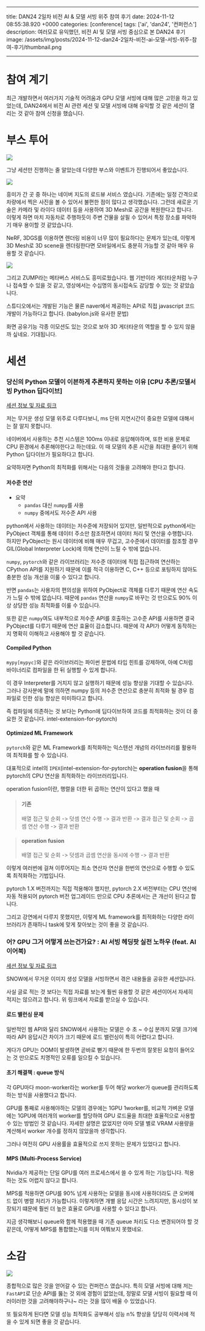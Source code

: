 

---
title: DAN24 2일차 비전 AI & 모델 서빙 위주 참여 후기
date: 2024-11-12 08:55:38.920 +0000
categories: [conference]
tags: ['ai', 'dan24', '컨퍼런스']
description: 여러모로 유익했던, 비전 AI 및 모델 서빙 중심으로 본 DAN24 후기
image: /assets/img/posts/2024-11-12-dan24-2일차-비전-ai-모델-서빙-위주-참여-후기/thumbnail.png

---

# 참여 계기
최근 개발하면서 여러가지 기술적 어려움과 GPU 모델 서빙에 대해 많은 고민을 하고 있었는데, DAN24에서 비전 AI 관련 세션 및 모델 서빙에 대해 유익할 것 같은 세션이 열리는 것 같아 참여 신청을 했습니다.
# 부스 투어
![](/assets/img/posts/2024-11-12-dan24-2일차-비전-ai-모델-서빙-위주-참여-후기/img0.png)

그냥 세션만 진행하는 줄 알았는데 다양한 부스와 이벤트가 진행되어서 좋았습니다.

![](/assets/img/posts/2024-11-12-dan24-2일차-비전-ai-모델-서빙-위주-참여-후기/img1.png)

흥미가 간 곳 중 하나는 네이버 지도의 로드뷰 서비스 였습니다. 기존에는 일정 간격으로 차량에서 찍은 사진을 볼 수 있어서 불편한 점이 많다고 생각했습니다. 
그런데 새로운 기술은 카메라 및 라이다 데이터 등을 사용하여 3D Mesh로 공간을 복원한다고 합니다. 이렇게 하면 마치 자동차로 주행하듯이 주변 건물을 살필 수 있어서 특정 장소를 파악하기 매우 용이할 것 같았습니다.

NeRF, 3DGS를 이용하면 렌더링 비용이 너무 많이 필요하다는 문제가 있는데, 이렇게 3D Mesh로 3D scene을 렌더링한다면 모바일에서도 충분히 가능할 것 같아 매우 유용할 것 같습니다.

![](/assets/img/posts/2024-11-12-dan24-2일차-비전-ai-모델-서빙-위주-참여-후기/img2.png)

그리고 ZUMP라는 메타버스 서비스도 흥미로웠습니다.
웹 기반이라 게더타운처럼 누구나 접속할 수 있을 것 같고, 영상에서는 수십명의 동시접속도 감당할 수 있는 것 같았습니다.

스튜디오에서는 개발된 기능은 물론 naver에서 제공하는 API로 직접 javascript 코드 개발이 가능하다고 합니다. (babylon.js와 유사한 문법)

화면 공유기능 각종 이모션도 있는 것으로 보아 3D 게더타운의 역할을 할 수 있지 않을까 싶네요. 기대됩니다.

# 세션

### 당신의 Python 모델이 이븐하게 추론하지 못하는 이유 [CPU 추론/모델서빙 Python 딥다이브]
[세션 정보 및 자료 링크](https://dan.naver.com/24/sessions/614)

저는 무거운 생성 모델 위주로 다루다보니, ms 단위 지연시간이 중요한 모델에 대해서는 잘 알지 못합니다.

네이버에서 사용하는 추천 시스템은 100ms 이내로 응답해야하며, 또한 비용 문제로 CPU 환경에서 추론해야한다고 하는데요. 이 때 모델의 추론 시간을 최대한 줄이기 위해 Python 딥다이브가 필요하다고 합니다.

요약하자면 Python의 최적화를 위해서는 다음의 것들을 고려해야 한다고 합니다.
#### 저수준 연산
- 요약
  - `pandas` 대신 `numpy`를 사용
  - `numpy` 중에서도 저수준 API 사용

python에서 사용하는 데이터는 저수준에 저장되어 있지만, 일반적으로 python에서는 PyObject 객체를 통해 데이터 주소만 참조하면서 데이터 처리 및 연산을 수행합니다.
하지만 PyObject는 원시 데이터에 비해 매우 무겁고, 고수준에서 데이터를 참조할 경우 GIL(Global Interpreter Lock)에 의해 연산이 느릴 수 밖에 없습니다.

`numpy`, `pytorch`와 같은 라이브러리는 저수준 데이터에 직접 접근하여 연산하는 CPython API를 지원하기 때문에 이를 적극 이용하면 C, C++ 등으로 포팅하지 않아도 충분한 성능 개선을 이룰 수 있다고 합니다.

반면 `pandas`는 사용자의 편의성을 위하여 PyObject로 객체를 다루기 때문에 연산 속도가 느릴 수 밖에 없습니다.
때문에 `pandas` 연산을 `numpy`로 바꾸는 것 만으로도 90% 이상 상당한 성능 최적화를 이룰 수 있습니다.

또한 같은 `numpy`여도 내부적으로 저수준 API를 호출하는 고수준 API를 사용하면 결국 PyObject를 다루기 때문에 연산 효율이 감소합니다. 때문에 각 API가 어떻게 동작하는지 명확히 이해하고 사용해야 할 것 같습니다.

#### Compiled Python
`mypy[mypyc]`와 같은 라이브러리는 파이썬 문법에 타입 힌트를 강제하여, 아예 C처럼 바이너리로 컴파일을 한 뒤 실행할 수 있게 합니다.

이 경우 Interpreter를 거치지 않고 실행하기 때문에 성능 향상을 기대할 수 있습니다. 그러나 강사분에 말에 의하면 numpy 등의 저수준 연산으로 충분히 최적화 될 경우 컴파일로 인한 성능 향상은 미미하다고 합니다.

즉 컴파일에 의존하는 것 보다는 Python에 딥다이브하여 코드를 최적화하는 것이 더 중요한 것 같습니다.
intel-extension-for-pytorch)
#### Optimized ML Framework
`pytorch`와 같은 ML Framework를 최적화하는 익스텐션 개념의 라이브러리를 활용하여 최적화를 할 수 있습니다.

대표적으로 intel의 `IPEX`(intel-extension-for-pytorch)는 **operation fusion**을 통해 pytorch의 CPU 연산을 최적화하는 라이브러리입니다.

operation fusion이란, 행렬을 더한 뒤 곱하는 연산이 있다고 했을 때

> #### 기존
> 배열 접근 및 순회 -> 덧셈 연산 수행 -> 결과 반환 -> 결과 접근 및 순회 -> 곱셈 연산 수행 -> 결과 반환

> #### operation fusion
> 배열 접근 및 순회 -> 덧셈과 곱셈 연산을 동시에 수행 -> 결과 반환

이렇게 여러번에 걸쳐 이루어지는 최소 연산자 연산을 한번의 연산으로 수행할 수 있도록 최적화하는 기법입니다.

pytorch 1.X 버전까지는 직접 적용해야 했지만, pytorch 2.X 버전부터는 CPU 연산에 자동 적용되어 pytorch 버전 업그레이드 만으로 CPU 추론에서는 큰 개선이 된다고 합니다.

그리고 강연에서 다루지 못했지만, 이렇게 ML framework를 최적화하는 다양한 라이브러리가 존재하니 task에 맞게 찾아보는 것이 좋을 것 같습니다.

### 어? GPU 그거 어떻게 쓰는건가요? : AI 서빙 헤딩팟 실전 노하우 (feat. AI 이어북)

[세션 정보 및 자료 링크](https://dan.naver.com/24/sessions/630)

SNOW에서 무거운 이미지 생성 모델을 서빙하면서 겪은 내용들을 공유한 세션입니다. 

사실 글로 적는 것 보다는 직접 자료를 보는게 훨씬 유용할 것 같은 세션이어서 자세히 적지는 않으려고 합니다. 위 링크에서 자료를 받으실 수 있습니다.

#### 로드 밸런싱 문제
일반적인 웹 API와 달리 SNOW에서 사용하는 모델은 수 초 ~ 수십 분까지 모델 크기에 따라 API 응답시간 차이가 크기 때문에 로드 밸런싱이 특히 어렵다고 합니다.

게다가 GPU는 OOM이 발생하면 곧바로 뻗기 때문에 한 두번의 잘못된 요청이 들어오는 것 만으로도 치명적인 오류를 일으킬 수 있습니다.

#### 초기 해결책 : queue 방식
각 GPU마다 moon-worker라는 worker를 두어 해당 worker가 queue를 관리하도록 하는 방식을 사용했다고 합니다.

GPU를 통째로 사용해야하는 모델의 경우에는 1GPU 1worker를, 비교적 가벼운 모델에는 1GPU에 여러개의 worker를 할당하여 GPU 로드율을 최대한 효율적으로 사용할 수 있는 방법인 것 같습니다. 자세한 설명은 없었지만 아마 모델 별로 VRAM 사용량을 계산해서 worker 개수를 정하지 않았을까 생각합니다.

그러나 여전히 GPU 사용률을 효율적으로 쓰지 못하는 문제가 있었다고 합니다.

#### MPS (Multi-Process Service)
Nvidia가 제공하는 단일 GPU를 여러 프로세스에서 쓸 수 있게 하는 기능입니다. 적용하는 것도 어렵지 않다고 합니다.

MPS를 적용하면 GPU를 90% 넘게 사용하는 모델을 동시에 사용하더라도 큰 오버헤드 없이 병렬 처리가 가능합니다.
이렇게하면 개별 응답 시간은 느려지지만, 동시성이 보장되기 떄문에 훨씬 더 높은 효율로 GPU를 사용할 수 있다고 합니다.

지금 생각해보니 queue와 함께 적용했을 때 기존 queue 처리도 다소 변경되어야 할 것 같은데, 어떻게 MPS를 통합했는지를 미처 여쭤보지 못했네요.

# 소감
![](/assets/img/posts/2024-11-12-dan24-2일차-비전-ai-모델-서빙-위주-참여-후기/img3.png)

종합적으로 많은 것을 얻어갈 수 있는 컨퍼런스 였습니다.
특히 모델 서빙에 대해 저는 `FastAPI`로 단순 API를 뚫는 것 외에 경험이 없었는데, 정말로 모델 서빙이 필요할 때 이러이러한 것을 고려해야하구나~ 라는 것을 많이 배울 수 있었습니다.

또 필요하게 된다면 모델 성능 최적화도 공부해서 성능 n% 향상을 당당히 이력서에 적을 수 있게 되면 좋을 것 같습니다.

        